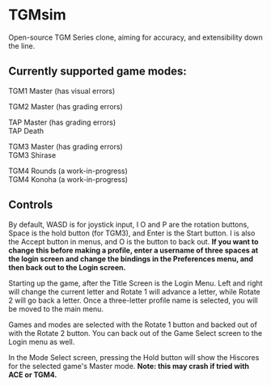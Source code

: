 # TGMsim

Open-source TGM Series clone, aiming for accuracy, and extensibility down the line.

## Currently supported game modes:

TGM1 Master (has visual errors)

TGM2 Master (has grading errors)

TAP Master (has grading errors)  
TAP Death

TGM3 Master  (has grading errors)  
TGM3 Shirase

TGM4 Rounds (a work-in-progress)  
TGM4 Konoha (a work-in-progress)

## Controls

By default, WASD is for joystick input, I O and P are the rotation buttons, Space is the hold button (for TGM3), and Enter is the Start button. I is also the Accept button in menus, and O is the button to back out. **If you want to change this before making a profile, enter a username of three spaces at the login screen and change the bindings in the Preferences menu, and then back out to the Login screen.**

Starting up the game, after the Title Screen is the Login Menu. Left and right will change the current letter and Rotate 1 will advance a letter, while Rotate 2 will go back a letter. Once a three-letter profile name is selected, you will be moved to the main menu.

Games and modes are selected with the Rotate 1 button and backed out of with the Rotate 2 button. You can back out of the Game Select screen to the Login menu as well.

In the Mode Select screen, pressing the Hold button will show the Hiscores for the selected game's Master mode. **Note: this may crash if tried with ACE or TGM4.**